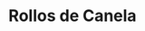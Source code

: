 ---
layout: ../../layouts/MarkdownRecipeLayout.astro
title: "Rollos de Canela"
description: "El rollo de canela, es un tipo de pan dulce creado en la década de 1920 en Suecia y Dinamarca. Suelen llevar glaseado."
prepTime: "35 min"
cookTime: "25 min"
servings: 12
difficulty: "Intermedio" # Fácil, Intermedio, Difícil
tags: ["Canela", "Masas", "Glaseado"]
image: "rollo_canela.jpg" # Nombre del archivo en src/assets/
ingredients:
  "Masa":
    - "20 gr de levadura seca granulada"
    - "250 ml de leche"
    - "1 kg de harina"
    - "110 gr de azúcar"
    - "6 gr de sal"
    - "2 huevos"
    - "85 gr de mantequilla"
  "Relleno":
    - "230 gr de azúcar morena"
    - "10 gr de canela en polvo"
    - "56 gr de mantequilla"
  "Glaseado":
    - "56 gr de mantequilla"
    - "113 gr de queso crema"
    - "250 gr de azúcar impalpable"
    - "4 gr de esencia de vainilla"
    - "2 gr de sal"
steps:
  "Preparación de la Masa":
    - "Disolver la levadura seca granulada en la leche tibia con una cucharadita de azúcar y dejar reposar 10 minutos hasta que espume."
    - "En un bol grande, mezclar la harina, el azúcar y la sal."
    - "Añadir los huevos, la mantequilla blanda y la mezcla de levadura."
    - "Amasar hasta obtener una masa suave y elástica (aprox. 10–15 minutos)."
    - "Formar una bola, cubrir con un paño y dejar reposar en un lugar cálido por 1–2 horas, hasta que doble su tamaño."
    - "Desgasificar la masa y estirarla en forma de rectángulo sobre una superficie enharinada."

  "Preparación del Relleno":
    - "Mezclar el azúcar morena con la canela en polvo."
    - "Untar la mantequilla blanda sobre la masa estirada."
    - "Espolvorear la mezcla de azúcar y canela de manera uniforme."
    - "Enrollar la masa desde el lado más largo formando un cilindro."
    - "Cortar en rodajas de 3–4 cm de grosor y colocarlas en una bandeja engrasada o con papel manteca."
    - "Cubrir y dejar reposar nuevamente 30–45 minutos hasta que vuelvan a crecer."
    - "Hornear a 180 °C durante 20–25 minutos hasta que estén dorados."

  "Preparación del Glaseado":
    - "Batir el queso crema con la mantequilla hasta obtener una mezcla suave."
    - "Añadir el azúcar impalpable poco a poco y continuar batiendo."
    - "Incorporar la esencia de vainilla y la sal."
    - "Mezclar hasta que el glaseado quede cremoso y sin grumos."
    - "Untar los rollos aún tibios con el glaseado para que se funda ligeramente."

notes:
    - "Deja reposar la masa en un lugar cálido para asegurar un buen levado."  
    - "Usa hilo dental sin sabor para cortar los rollos y que no se deformen."  
    - "Glasea los rollos cuando estén tibios para lograr un acabado brillante y suave."  
notesType: "tip" # tip, warning, info
---